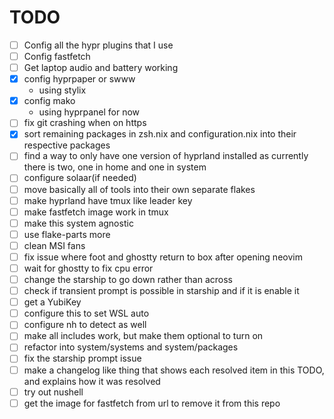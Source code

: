 # TODO

- [ ] Config all the hypr plugins that I use
- [ ] Config fastfetch
- [ ] Get laptop audio and battery working
- [X] config hyprpaper or swww
  - using stylix
- [X] config mako
  - using hyprpanel for now
- [ ] fix git crashing when on https
- [X] sort remaining packages in zsh.nix and configuration.nix into their
      respective packages
- [ ] find a way to only have one version of hyprland installed as currently
      there is two, one in home and one in system
- [ ] configure solaar(if needed)
- [ ] move basically all of tools into their own separate flakes
- [ ] make hyprland have tmux like leader key
- [ ] make fastfetch image work in tmux
- [ ] make this system agnostic
- [ ] use flake-parts more
- [ ] clean MSI fans
- [ ] fix issue where foot and ghostty return to box after opening neovim
- [ ] wait for ghostty to fix cpu error
- [ ] change the starship to go down rather than across
- [ ] check if transient prompt is possible in starship and if it is enable it
- [ ] get a YubiKey
- [ ] configure this to set WSL auto
- [ ] configure nh to detect as well
- [ ] make all includes work, but make them optional to turn on
- [ ] refactor into system/systems and system/packages
- [ ] fix the starship prompt issue
- [ ] make a changelog like thing that shows each resolved item in this TODO,
      and explains how it was resolved
- [ ] try out nushell
- [ ] get the image for fastfetch from url to remove it from this repo

